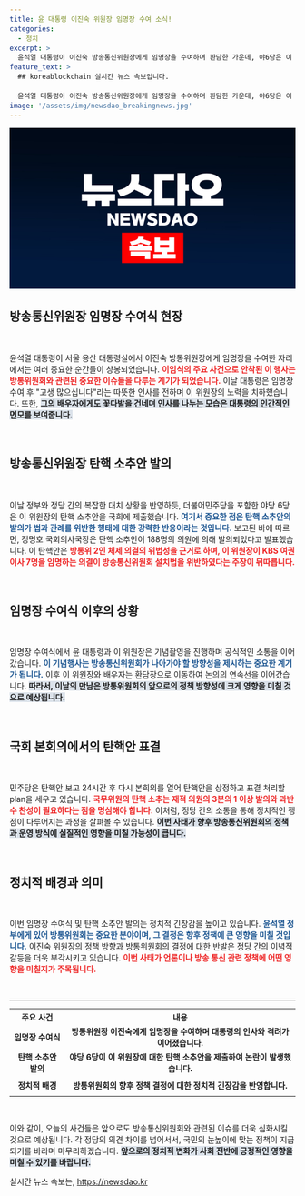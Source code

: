 ```yaml
---
title: 윤 대통령 이진숙 위원장 임명장 수여 소식!
categories:
  - 정치
excerpt: >
  윤석열 대통령이 이진숙 방송통신위원장에게 임명장을 수여하며 환담한 가운데, 야6당은 이 위원장 탄핵소추안을 발의했습니다. 법과 관례 위반을 주장하며 다음 본회의에서 표결이 이루어질 예정입니다.
feature_text: >
  ## koreablockchain 실시간 뉴스 속보입니다.

  윤석열 대통령이 이진숙 방송통신위원장에게 임명장을 수여하며 환담한 가운데, 야6당은 이 위원장 탄핵소추안을 발의했습니다. 법과 관례 위반을 주장하며 다음 본회의에서 표결이 이루어질 예정입니다.
image: '/assets/img/newsdao_breakingnews.jpg'
---
```


<p><img src="/assets/img/newsdao_breakingnews.jpg" alt="koreablockchain 속보" /></p>

<h2 data-ke-size="size26">방송통신위원장 임명장 수여식 현장</h2>

<p data-ke-size="size16">&nbsp;</p>

<p>윤석열 대통령이 서울 용산 대통령실에서 이진숙 방통위원장에게 임명장을 수여한 자리에서는 여러 중요한 순간들이 상봉되었습니다. <b><span style="color: #ee2323;">이임식의 주요 사건으로 안착된 이 행사는 방통위원회와 관련된 중요한 이슈들을 다루는 계기가 되었습니다.</span></b> 이날 대통령은 임명장 수여 후 "고생 많으십니다"라는 따뜻한 인사를 전하며 이 위원장의 노력을 치하했습니다. 또한, <b><span style="background-color: #21538527;">그의 배우자에게도 꽃다발을 건네며 인사를 나누는 모습은 대통령의 인간적인 면모를 보여줍니다.</span></b></p>

<p data-ke-size="size16">&nbsp;</p>

<h2 data-ke-size="size26">방송통신위원장 탄핵 소추안 발의</h2>

<p data-ke-size="size16">&nbsp;</p>

<p>이날 정부와 정당 간의 복잡한 대치 상황을 반영하듯, 더불어민주당을 포함한 야당 6당은 이 위원장의 탄핵 소추안을 국회에 제출했습니다. <b><span style="color: #1a5490;">여기서 중요한 점은 탄핵 소추안의 발의가 법과 관례를 위반한 행태에 대한 강력한 반응이라는 것입니다.</span></b> 보고된 바에 따르면, 정명호 국회의사국장은 탄핵 소추안이 188명의 의원에 의해 발의되었다고 발표했습니다. 이 탄핵안은 <b><span style="color: #ee2323;">방통위 2인 체제 의결의 위법성을 근거로 하며, 이 위원장이 KBS 여권 이사 7명을 임명하는 의결이 방송통신위원회 설치법을 위반하였다는 주장이 뒤따릅니다.</span></b></p>

<p data-ke-size="size16">&nbsp;</p>

<h2 data-ke-size="size26">임명장 수여식 이후의 상황</h2>

<p data-ke-size="size16">&nbsp;</p>

<p>임명장 수여식에서 윤 대통령과 이 위원장은 기념촬영을 진행하며 공식적인 소통을 이어갔습니다. <b><span style="color: #1a5490;">이 기념행사는 방송통신위원회가 나아가야 할 방향성을 제시하는 중요한 계기가 됩니다.</span></b> 이후 이 위원장와 배우자는 환담장으로 이동하여 논의의 연속선을 이어갔습니다. <b><span style="background-color: #21538527;">따라서, 이날의 만남은 방통위원회의 앞으로의 정책 방향성에 크게 영향을 미칠 것으로 예상됩니다.</span></b></p>

<p data-ke-size="size16">&nbsp;</p>

<h2 data-ke-size="size26">국회 본회의에서의 탄핵안 표결</h2>

<p data-ke-size="size16">&nbsp;</p>

<p>민주당은 탄핵안 보고 24시간 후 다시 본회의를 열어 탄핵안을 상정하고 표결 처리할 plan을 세우고 있습니다. <b><span style="color: #ee2323;">국무위원의 탄핵 소추는 재적 의원의 3분의 1 이상 발의와 과반수 찬성이 필요하다는 점을 명심해야 합니다.</span></b> 이처럼, 정당 간의 소통을 통해 정치적인 쟁점이 다루어지는 과정을 살펴볼 수 있습니다. <b><span style="background-color: #21538527;">이번 사태가 향후 방송통신위원회의 정책과 운영 방식에 실질적인 영향을 미칠 가능성이 큽니다.</span></b></p>

<p data-ke-size="size16">&nbsp;</p>

<h2 data-ke-size="size26">정치적 배경과 의미</h2>

<p data-ke-size="size16">&nbsp;</p>

<p>이번 임명장 수여식 및 탄핵 소추안 발의는 정치적 긴장감을 높이고 있습니다. <b><span style="color: #1a5490;">윤석열 정부에게 있어 방통위원회는 중요한 분야이며, 그 결정은 향후 정책에 큰 영향을 미칠 것입니다.</span></b> 이진숙 위원장의 정책 방향과 방통위원회의 결정에 대한 반발은 정당 간의 이념적 갈등을 더욱 부각시키고 있습니다. <b><span style="color: #ee2323;">이번 사태가 언론이나 방송 통신 관련 정책에 어떤 영향을 미칠지가 주목됩니다.</span></b></p>

<p data-ke-size="size16">&nbsp;</p>

<hr>

<table style="width: 100%; border-collapse: collapse;">
    <tr>
        <th style="text-align: center;">주요 사건</th>
        <th style="text-align: center;">내용</th>
    </tr>
    <tr>
        <td style="text-align: center; height: 30px;"><b>임명장 수여식</b></td>
        <td style="text-align: center; height: 30px;"><b>방통위원장 이진숙에게 임명장을 수여하며 대통령의 인사와 격려가 이어졌습니다.</b></td>
    </tr>
    <tr>
        <td style="text-align: center; height: 30px;"><b>탄핵 소추안 발의</b></td>
        <td style="text-align: center; height: 30px;"><b>야당 6당이 이 위원장에 대한 탄핵 소추안을 제출하여 논란이 발생했습니다.</b></td>
    </tr>
    <tr>
        <td style="text-align: center; height: 30px;"><b>정치적 배경</b></td>
        <td style="text-align: center; height: 30px;"><b>방통위원회의 향후 정책 결정에 대한 정치적 긴장감을 반영합니다.</b></td>
    </tr>
</table>

<p data-ke-size="size16">&nbsp;</p>

<p>이와 같이, 오늘의 사건들은 앞으로도 방송통신위원회와 관련된 이슈를 더욱 심화시킬 것으로 예상됩니다. 각 정당의 의견 차이를 넘어서서, 국민의 눈높이에 맞는 정책이 지급되기를 바라며 마무리하겠습니다. <b><span style="background-color: #21538527;">앞으로의 정치적 변화가 사회 전반에 긍정적인 영향을 미칠 수 있기를 바랍니다.</span></b></p>
실시간 뉴스 속보는, <a href="https://newsdao.kr" rel="dofollow">https://newsdao.kr</a>



